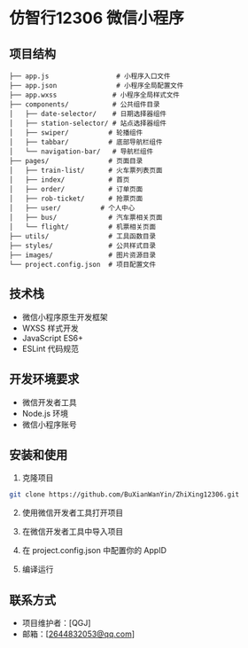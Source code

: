 # 仿智行12306 微信小程序

## 项目结构
```
├── app.js                 # 小程序入口文件
├── app.json               # 小程序全局配置文件
├── app.wxss              # 小程序全局样式文件
├── components/           # 公共组件目录
│   ├── date-selector/    # 日期选择器组件
│   ├── station-selector/ # 站点选择器组件
│   ├── swiper/          # 轮播组件
│   ├── tabbar/          # 底部导航栏组件
│   └── navigation-bar/   # 导航栏组件
├── pages/               # 页面目录
│   ├── train-list/      # 火车票列表页面
│   ├── index/           # 首页
│   ├── order/           # 订单页面
│   ├── rob-ticket/      # 抢票页面
│   ├── user/          # 个人中心
│   ├── bus/             # 汽车票相关页面
│   └── flight/          # 机票相关页面
├── utils/               # 工具函数目录
├── styles/              # 公共样式目录
├── images/              # 图片资源目录
└── project.config.json  # 项目配置文件
```

## 技术栈
- 微信小程序原生开发框架
- WXSS 样式开发
- JavaScript ES6+
- ESLint 代码规范

## 开发环境要求
- 微信开发者工具
- Node.js 环境
- 微信小程序账号

## 安装和使用

1. 克隆项目
```bash
git clone https://github.com/BuXianWanYin/ZhiXing12306.git
```

2. 使用微信开发者工具打开项目

3. 在微信开发者工具中导入项目

4. 在 project.config.json 中配置你的 AppID

5. 编译运行


## 联系方式
- 项目维护者：[QGJ]
- 邮箱：[2644832053@qq.com] 